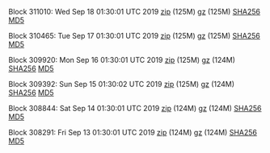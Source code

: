 Block 311010: Wed Sep 18 01:30:01 UTC 2019 [zip](https://files.01coin.io/mainnet/2019-09-18/bootstrap.dat.zip) (125M) [gz](https://files.01coin.io/mainnet/2019-09-18/bootstrap.dat.tar.gz) (125M) [SHA256](https://files.01coin.io/mainnet/2019-09-18/sha256.txt) [MD5](https://files.01coin.io/mainnet/2019-09-18/md5.txt)

Block 310465: Tue Sep 17 01:30:01 UTC 2019 [zip](https://files.01coin.io/mainnet/2019-09-17/bootstrap.dat.zip) (125M) [gz](https://files.01coin.io/mainnet/2019-09-17/bootstrap.dat.tar.gz) (125M) [SHA256](https://files.01coin.io/mainnet/2019-09-17/sha256.txt) [MD5](https://files.01coin.io/mainnet/2019-09-17/md5.txt)

Block 309920: Mon Sep 16 01:30:01 UTC 2019 [zip](https://files.01coin.io/mainnet/2019-09-16/bootstrap.dat.zip) (125M) [gz](https://files.01coin.io/mainnet/2019-09-16/bootstrap.dat.tar.gz) (124M) [SHA256](https://files.01coin.io/mainnet/2019-09-16/sha256.txt) [MD5](https://files.01coin.io/mainnet/2019-09-16/md5.txt)

Block 309392: Sun Sep 15 01:30:02 UTC 2019 [zip](https://files.01coin.io/mainnet/2019-09-15/bootstrap.dat.zip) (125M) [gz](https://files.01coin.io/mainnet/2019-09-15/bootstrap.dat.tar.gz) (124M) [SHA256](https://files.01coin.io/mainnet/2019-09-15/sha256.txt) [MD5](https://files.01coin.io/mainnet/2019-09-15/md5.txt)

Block 308844: Sat Sep 14 01:30:01 UTC 2019 [zip](https://files.01coin.io/mainnet/2019-09-14/bootstrap.dat.zip) (124M) [gz](https://files.01coin.io/mainnet/2019-09-14/bootstrap.dat.tar.gz) (124M) [SHA256](https://files.01coin.io/mainnet/2019-09-14/sha256.txt) [MD5](https://files.01coin.io/mainnet/2019-09-14/md5.txt)

Block 308291: Fri Sep 13 01:30:01 UTC 2019 [zip](https://files.01coin.io/mainnet/2019-09-13/bootstrap.dat.zip) (124M) [gz](https://files.01coin.io/mainnet/2019-09-13/bootstrap.dat.tar.gz) (124M) [SHA256](https://files.01coin.io/mainnet/2019-09-13/sha256.txt) [MD5](https://files.01coin.io/mainnet/2019-09-13/md5.txt)
